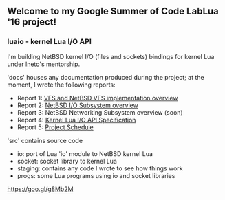 ## Welcome to my Google Summer of Code LabLua '16 project!

### luaio - kernel Lua I/O API

I'm building NetBSD kernel I/O (files and sockets) bindings for kernel Lua 
under [lneto](https://github.com/lneto)'s mentorship.

'docs' houses any documentation produced during the project; at the moment,
I wrote the following reports:

  * Report 1: [VFS and NetBSD VFS implementation 
  overview](https://github.com/salazar/luaio/blob/master/docs/r1_vfs.txt)
  * Report 2: [NetBSD I/O Subsystem 
  overview](https://github.com/salazar/luaio/blob/master/docs/r2_io.txt)
  * Report 3: NetBSD Networking Subsystem overview (soon)
  * Report 4: [Kernel Lua I/O API 
  Specification](https://github.com/salazar/luaio/blob/master/docs/r4_api.txt)
  * Report 5: [Project 
  Schedule](https://github.com/salazar/luaio/blob/master/docs/r5_schedule.txt)

'src' contains source code
  * io: port of Lua 'io' module to NetBSD kernel Lua
  * socket: socket library to kernel Lua
  * staging: contains any code I wrote to see how things work
  * progs: some Lua programs using io and socket libraries

https://goo.gl/g8Mb2M
